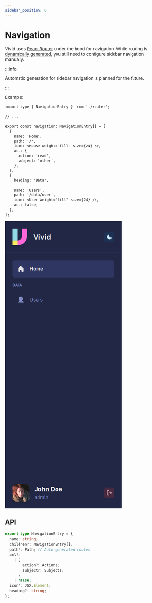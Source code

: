 ```yaml
---
sidebar_position: 6
---
```


# Navigation

Vivid uses [React Router](https://reactrouter.com/) under the hood for navigation. While routing is [dynamically generated](/docs/guides/pages), you still need to configure sidebar navigation manually.

:::info

Automatic generation for sidebar navigation is planned for the future.

:::

Example:

<div className="flex gap-4">

<div className="flex-grow">

```tsx title="src/config.tsx"
import type { NavigationEntry } from './router';

// ...

export const navigation: NavigationEntry[] = [
  {
    name: 'Home',
    path: '/',
    icon: <House weight="fill" size={24} />,
    acl: {
      action: 'read',
      subject: 'other',
    },
  },
  {
    heading: 'Data',

    name: 'Users',
    path: '/data/user',
    icon: <User weight="fill" size={24} />,
    acl: false,
  },
];
```

</div>

![Navigation Preview](./img/navigation_preview.png)

</div>

## API

```ts
export type NavigationEntry = {
  name: string;
  children?: NavigationEntry[];
  path?: Path; // Auto-generated routes
  acl?:
    | {
        action?: Actions;
        subject?: Subjects;
      }
    | false;
  icon?: JSX.Element;
  heading?: string;
};
```
